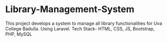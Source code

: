 # Library-Management-System
This project develops a system to manage all library functionalities for Uva College Badulla. Using Laravel. Tech Stack- HTML, CSS, JS, Bootstrap, PHP, MySQL
